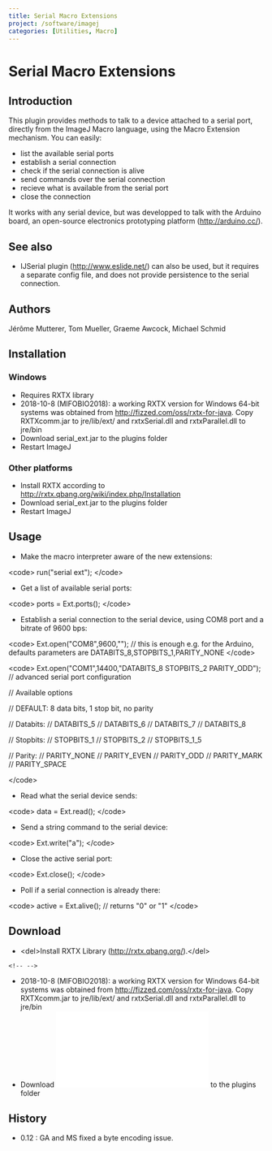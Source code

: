 ```yaml
---
title: Serial Macro Extensions
project: /software/imagej
categories: [Utilities, Macro]
---
```


# Serial Macro Extensions

## Introduction

This plugin provides methods to talk to a device attached to a serial
port, directly from the ImageJ Macro language, using the Macro Extension
mechanism. You can easily:

-   list the available serial ports
-   establish a serial connection
-   check if the serial connection is alive
-   send commands over the serial connection
-   recieve what is available from the serial port
-   close the connection

It works with any serial device, but was developped to talk with the
Arduino board, an open-source electronics prototyping platform
(<http://arduino.cc/>).

## See also

-   IJSerial plugin (<http://www.eslide.net/>) can also be used, but it
    requires a separate config file, and does not provide persistence to
    the serial connection.

## Authors

Jérôme Mutterer, Tom Mueller, Graeme Awcock, Michael Schmid

## Installation

### Windows

-   Requires RXTX library
-   2018-10-8 (MIFOBIO2018): a working RXTX version for Windows 64-bit
    systems was obtained from <http://fizzed.com/oss/rxtx-for-java>.
    Copy RXTXcomm.jar to jre/lib/ext/ and rxtxSerial.dll and
    rxtxParallel.dll to jre/bin
-   Download serial_ext.jar to the plugins folder
-   Restart ImageJ

### Other platforms

-   Install RXTX according to
    <http://rxtx.qbang.org/wiki/index.php/Installation>
-   Download serial_ext.jar to the plugins folder
-   Restart ImageJ

## Usage

-   Make the macro interpreter aware of the new extensions:

\<code\> run(\"serial ext\"); \</code\>

-   Get a list of available serial ports:

\<code\> ports = Ext.ports(); \</code\>

-   Establish a serial connection to the serial device, using COM8 port
    and a bitrate of 9600 bps:

\<code\> Ext.open(\"COM8\",9600,\"\"); // this is enough e.g. for the
Arduino, defaults parameters are DATABITS_8,STOPBITS_1,PARITY_NONE
\</code\>

\<code\> Ext.open(\"COM1\",14400,\"DATABITS_8 STOPBITS_2 PARITY_ODD\");
// advanced serial port configuration

// Available options

// DEFAULT: 8 data bits, 1 stop bit, no parity

// Databits: // DATABITS_5 // DATABITS_6 // DATABITS_7 // DATABITS_8

// Stopbits: // STOPBITS_1 // STOPBITS_2 // STOPBITS_1\_5

// Parity: // PARITY_NONE // PARITY_EVEN // PARITY_ODD // PARITY_MARK //
PARITY_SPACE

\</code\>

-   Read what the serial device sends:

\<code\> data = Ext.read(); \</code\>

-   Send a string command to the serial device:

\<code\> Ext.write(\"a\"); \</code\>

-   Close the active serial port:

\<code\> Ext.close(); \</code\>

-   Poll if a serial connection is already there:

\<code\> active = Ext.alive(); // returns \"0\" or \"1\" \</code\>

## Download

-   \<del\>Install RXTX Library (<http://rxtx.qbang.org/>).\</del\>

```{=html}
<!-- -->
```
-   2018-10-8 (MIFOBIO2018): a working RXTX version for Windows 64-bit
    systems was obtained from <http://fizzed.com/oss/rxtx-for-java>.
    Copy RXTXcomm.jar to jre/lib/ext/ and rxtxSerial.dll and
    rxtxParallel.dll to jre/bin
-   Download
    ![](/plugin/utilities/serial_macro_extensions/serial_ext.jar) to the
    plugins folder

## History

-   0.12 : GA and MS fixed a byte encoding issue.

